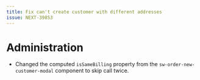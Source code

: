 ```yaml
---
title: Fix can't create customer with different addresses
issue: NEXT-39853
---
```

# Administration
* Changed the computed `isSameBilling` property from the `sw-order-new-customer-modal` component to skip call twice.
